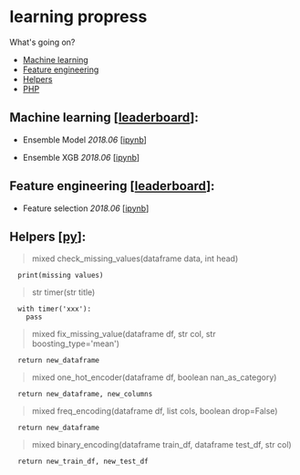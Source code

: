# learning propress
What's going on?

  * [Machine learning](#machine-learning-leaderboard)
  * [Feature engineering](#feature-engineering-leaderboard)
  * [Helpers](#helpers-py)
  * [PHP](https://github.com/clotyxf/learningflow/tree/master/php/README.md)

## Machine learning \[[leaderboard](https://github.com/clotyxf/learningflow/tree/master/machine_learning/README.md)\]:

* Ensemble Model _2018.06_ \[[ipynb](https://github.com/clotyxf/learningflow/tree/master/machine_learning/ensemble_scikit_learn.ipynb)\]

* Ensemble XGB _2018.06_ \[[ipynb](https://github.com/clotyxf/learningflow/tree/master/machine_learning/ensemble_end_to_end.ipynb)\]

## Feature engineering \[[leaderboard](https://github.com/clotyxf/learningflow/tree/master/machine_learning/README.md)\]:

* Feature selection _2018.06_ \[[ipynb](https://github.com/clotyxf/learningflow/tree/master/machine_learning/feature_selection.ipynb)\]

## Helpers \[[py](https://github.com/clotyxf/learningflow/tree/master/machine_learning/helpers.py)\]:

> mixed check_missing_values(dataframe data, int head)
```
  print(missing values)
```

> str timer(str title)
```
  with timer('xxx'):
    pass
```

> mixed fix_missing_value(dataframe df, str col, str boosting_type='mean')
```
  return new_dataframe
```

> mixed one_hot_encoder(dataframe df, boolean nan_as_category)
```
  return new_dataframe, new_columns
```

> mixed freq_encoding(dataframe df, list cols, boolean drop=False)

```
  return new_dataframe
```

> mixed binary_encoding(dataframe train_df, dataframe test_df, str col)
```
  return new_train_df, new_test_df
```